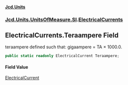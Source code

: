#### [Jcd.Units](index 'index')
### [Jcd.Units.UnitsOfMeasure.SI](Jcd.Units.UnitsOfMeasure.SI 'Jcd.Units.UnitsOfMeasure.SI').[ElectricalCurrents](ElectricalCurrents 'Jcd.Units.UnitsOfMeasure.SI.ElectricalCurrents')

## ElectricalCurrents.Teraampere Field

teraampere defined such that: gigaampere = TA × 1000.0.

```csharp
public static readonly ElectricalCurrent Teraampere;
```

#### Field Value
[ElectricalCurrent](ElectricalCurrent 'Jcd.Units.UnitTypes.ElectricalCurrent')